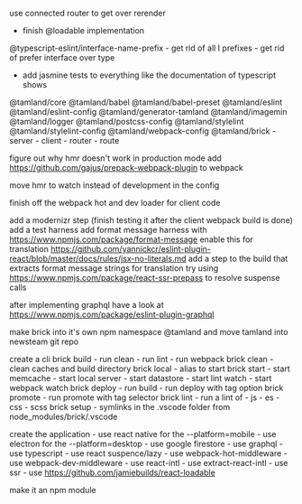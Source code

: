 

use connected router to get over rerender
  - finish @loadable implementation

@typescript-eslint/interface-name-prefix
    - get rid of all I prefixes
    - get rid of prefer interface over type

- add jasmine tests to everything like the documentation of typescript shows



@tamland/core
@tamland/babel
@tamland/babel-preset
@tamland/eslint
@tamland/eslint-config
@tamland/generator-tamland
@tamland/imagemin
@tamland/logger
@tamland/postcss-config
@tamland/stylelint
@tamland/stylelint-config
@tamland/webpack-config
@tamland/brick
    - server
    - client
    - router
    - route




figure out why hmr doesn't work in production mode
add https://github.com/gajus/prepack-webpack-plugin to webpack

move hmr to watch instead of development in the config

finish off the webpack hot and dev loader for client code

add a modernizr step (finish testing it after the client webpack build is done)
add a test harness
add format message harness with https://www.npmjs.com/package/format-message
enable this for translation https://github.com/yannickcr/eslint-plugin-react/blob/master/docs/rules/jsx-no-literals.md
add a step to the build that extracts format message strings for translation
try using https://www.npmjs.com/package/react-ssr-prepass to resolve suspense calls

after implementing graphql have a look at https://www.npmjs.com/package/eslint-plugin-graphql

make brick into it's own npm namespace @tamland and move tamland into newsteam git repo

create a cli
    brick build
        - run clean
        - run lint
        - run webpack
    brick clean
        - clean caches and build directory
    brick local
        - alias to start
    brick start
        - start memcache
        - start local server
        - start datastore
        - start lint watch
        - start webpack watch
    brick deploy
        - run build
        - run deploy with tag option
    brick promote
        - run promote with tag selector
    brick lint
        - run a lint of
            - js
            - es
            - css
            - scss
    brick setup
        - symlinks in the .vscode folder from node_modules/brick/.vscode

create the application
    - use react native for the --platform=mobile
    - use electron for the --platform=desktop
    - use google firestore
    - use graphql
    - use typescript
    - use react suspence/lazy
    - use webpack-hot-middleware
    - use webpack-dev-middleware
    - use react-intl
    - use extract-react-intl
    - use ssr
    - use https://github.com/jamiebuilds/react-loadable


make it an npm module
